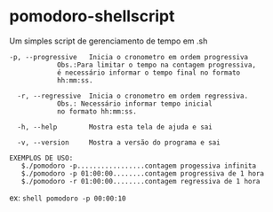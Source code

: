 # pomodoro-shellscript
Um simples script de gerenciamento de tempo em .sh

```shell
-p, --progressive	Inicia o cronometro em ordem progressiva
			Obs.:Para limitar o tempo na contagem progressiva,
			é necessário informar o tempo final no formato
			hh:mm:ss.

  -r, --regressive	Inicia o cronometro em ordem regressiva.
			Obs.: Necessário informar tempo inicial 
			no formato hh:mm:ss.

  -h, --help		Mostra esta tela de ajuda e sai

  -v, --version		Mostra a versão do programa e sai

EXEMPLOS DE USO: 
   $./pomodoro -p.................contagem progessiva infinita
   $./pomodoro -p 01:00:00........contagem progressiva de 1 hora
   $./pomodoro -r 01:00:00........contagem regressiva de 1 hora
```

ex: ```shell pomodoro -p 00:00:10```
